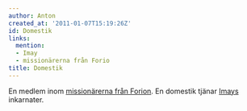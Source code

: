 ```yaml
---
author: Anton
created_at: '2011-01-07T15:19:26Z'
id: Domestik
links:
  mention:
  - Imay
  - missionärerna från Forio
title: Domestik
---
```


En medlem inom [missionärerna från Forion]. En domestik tjänar [Imays] inkarnater.

  [missionärerna från Forion]: missionärerna_från_Forio
  [Imays]: Imay
